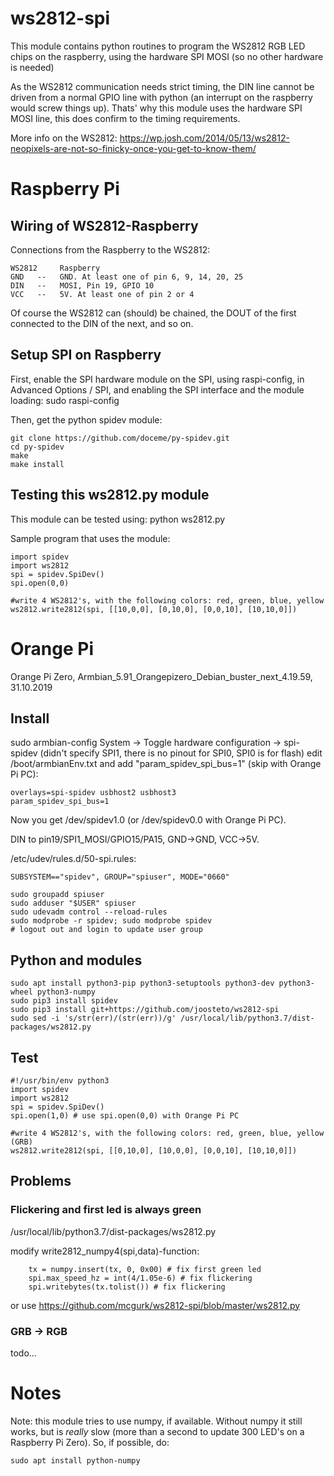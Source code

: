 # ws2812-spi
This module contains python routines to program the WS2812 RGB LED chips on the raspberry,
using the hardware SPI MOSI (so no other hardware is needed)

As the WS2812 communication needs strict timing, the DIN line cannot be driven from
a normal GPIO line with python (an interrupt on the raspberry would screw things up).
Thats' why this module uses the hardware SPI MOSI line, this does confirm to the
timing requirements.

More info on the WS2812: https://wp.josh.com/2014/05/13/ws2812-neopixels-are-not-so-finicky-once-you-get-to-know-them/

# Raspberry Pi

## Wiring of WS2812-Raspberry
Connections from the Raspberry to the WS2812:
```
WS2812     Raspberry
GND   --   GND. At least one of pin 6, 9, 14, 20, 25
DIN   --   MOSI, Pin 19, GPIO 10
VCC   --   5V. At least one of pin 2 or 4
```

Of course the WS2812 can (should) be chained, the DOUT of the first
connected to the DIN of the next, and so on.

## Setup SPI on Raspberry
First, enable the SPI hardware module on the SPI, using raspi-config, in
Advanced Options / SPI, and enabling the SPI interface and the module loading:
    sudo raspi-config


Then, get the python spidev module:
```
git clone https://github.com/doceme/py-spidev.git
cd py-spidev
make
make install
```

## Testing this ws2812.py module
This module can be tested using:
    python ws2812.py


Sample program that uses the module:
```
import spidev
import ws2812
spi = spidev.SpiDev()
spi.open(0,0)

#write 4 WS2812's, with the following colors: red, green, blue, yellow
ws2812.write2812(spi, [[10,0,0], [0,10,0], [0,0,10], [10,10,0]])
```

# Orange Pi
Orange Pi Zero, Armbian_5.91_Orangepizero_Debian_buster_next_4.19.59, 31.10.2019

## Install
sudo armbian-config
System -> Toggle hardware configuration -> spi-spidev
(didn't specify SPI1, there is no pinout for SPI0, SPI0 is for flash)
edit /boot/armbianEnv.txt and add "param_spidev_spi_bus=1" (skip with Orange Pi PC):
```
overlays=spi-spidev usbhost2 usbhost3
param_spidev_spi_bus=1
```
Now you get /dev/spidev1.0 (or /dev/spidev0.0 with Orange Pi PC).

DIN to pin19/SPI1_MOSI/GPIO15/PA15, GND->GND, VCC->5V.

/etc/udev/rules.d/50-spi.rules:
```
SUBSYSTEM=="spidev", GROUP="spiuser", MODE="0660"
```

```
sudo groupadd spiuser
sudo adduser "$USER" spiuser
sudo udevadm control --reload-rules
sudo modprobe -r spidev; sudo modprobe spidev
# logout out and login to update user group
```

## Python and modules
```
sudo apt install python3-pip python3-setuptools python3-dev python3-wheel python3-numpy
sudo pip3 install spidev
sudo pip3 install git+https://github.com/joosteto/ws2812-spi
sudo sed -i 's/str(err)/(str(err))/g' /usr/local/lib/python3.7/dist-packages/ws2812.py
```

## Test
```
#!/usr/bin/env python3
import spidev
import ws2812
spi = spidev.SpiDev()
spi.open(1,0) # use spi.open(0,0) with Orange Pi PC

#write 4 WS2812's, with the following colors: red, green, blue, yellow (GRB)
ws2812.write2812(spi, [[0,10,0], [10,0,0], [0,0,10], [10,10,0]])
```

## Problems

### Flickering and first led is always green
/usr/local/lib/python3.7/dist-packages/ws2812.py

modify write2812_numpy4(spi,data)-function:
```
    tx = numpy.insert(tx, 0, 0x00) # fix first green led
    spi.max_speed_hz = int(4/1.05e-6) # fix flickering
    spi.writebytes(tx.tolist()) # fix flickering
```
or use https://github.com/mcgurk/ws2812-spi/blob/master/ws2812.py

### GRB -> RGB
todo...

# Notes #
Note: this module tries to use numpy, if available.
Without numpy it still works, but is *really* slow (more than a second
to update 300 LED's on a Raspberry Pi Zero).
So, if possible, do:
```
sudo apt install python-numpy
```
